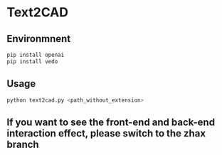 # Text2CAD

## Environmnent

```bash
pip install openai
pip install vedo
```

## Usage

```bash
python text2cad.py <path_without_extension>
```

## If you want to see the front-end and back-end interaction effect, please switch to the zhax branch
